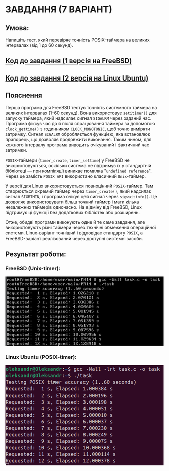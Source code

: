 # ЗАВДАННЯ (7 ВАРІАНТ)

## Умова:

Напишіть тест, який перевіряє точність POSIX-таймера на великих інтервалах (від 1 до 60 секунд).

## [Код до завдання (1 версія на FreeBSD)](task_files/task_freebsd.c)

## [Код до завдання (2 версія на Linux Ubuntu)](task_files/task_linux.c)

## Пояснення

Перша програма для FreeBSD тестує точність системного таймера на великих інтервалах (1–60 секунд). Вона використовує `setitimer()` для запуску таймера, який надсилає сигнал `SIGALRM` через заданий час. Програма фіксує час до й після спрацювання таймера за допомогою `clock_gettime()` з годинником `CLOCK_MONOTONIC`, щоб точно виміряти затримку. Сигнал `SIGALRM` обробляється функцією, яка встановлює прапорець, що дозволяє продовжити виконання. Таким чином, для кожного інтервалу програма виводить очікуваний і фактичний час затримки.

`POSIX`-таймери (`timer_create`, `timer_settime`) у FreeBSD не використовуються, оскільки система не підтримує їх у стандартній бібліотеці — при компіляції виникає помилка "`undefined reference`". Через це замість `POSIX API` використано класичний `Unix`-таймер.

У версії для Linux використовується повноцінний `POSIX`-таймер. Там створюється окремий таймер через `timer_create()`, який надсилає сигнал `SIGRTMIN`, і програма очікує цей сигнал через `sigwaitinfo()`. Це дозволяє використовувати більш точний таймер і мати кілька незалежних таймерів одночасно. На відміну від FreeBSD, Linux підтримує ці функції без додаткових бібліотек або розширень.

Отже, обидві програми виконують одне й те саме завдання, але використовують різні таймери через технічні обмеження операційної системи. Linux-варіант точніший і відповідає стандарту `POSIX`, а FreeBSD-варіант реалізований через доступні системні засоби.

## Результат роботи:

### FreeBSD (Unix-timer):

![](task_files/task_freebsd.png)

### Linux Ubuntu (POSIX-timer):

![](task_files/task_linux.png)
